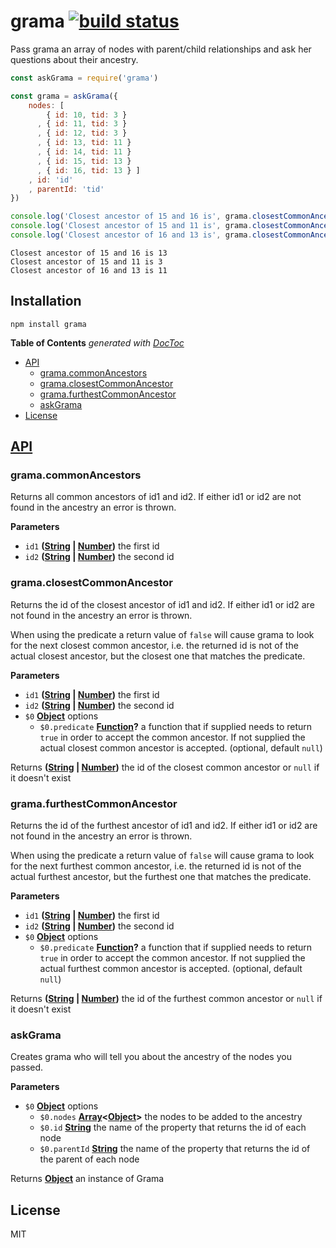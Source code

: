 # grama [![build status](https://secure.travis-ci.org/nodesource/grama.png)](http://travis-ci.org/nodesource/grama)

Pass grama an array of nodes with parent/child relationships and ask her questions about their ancestry.

```js
const askGrama = require('grama')

const grama = askGrama({
    nodes: [
        { id: 10, tid: 3 }
      , { id: 11, tid: 3 }
      , { id: 12, tid: 3 }
      , { id: 13, tid: 11 }
      , { id: 14, tid: 11 }
      , { id: 15, tid: 13 }
      , { id: 16, tid: 13 } ]
    , id: 'id'
    , parentId: 'tid'
})

console.log('Closest ancestor of 15 and 16 is', grama.closestCommonAncestor(15, 16))
console.log('Closest ancestor of 15 and 11 is', grama.closestCommonAncestor(15, 11))
console.log('Closest ancestor of 16 and 13 is', grama.closestCommonAncestor(16, 13))
```

    Closest ancestor of 15 and 16 is 13
    Closest ancestor of 15 and 11 is 3
    Closest ancestor of 16 and 13 is 11

## Installation

    npm install grama

<!-- START doctoc generated TOC please keep comment here to allow auto update -->
<!-- DON'T EDIT THIS SECTION, INSTEAD RE-RUN doctoc TO UPDATE -->
**Table of Contents**  *generated with [DocToc](https://github.com/thlorenz/doctoc)*

-   [API](#api)
    -   [grama.commonAncestors](#gramacommonancestors)
    -   [grama.closestCommonAncestor](#gramaclosestcommonancestor)
    -   [grama.furthestCommonAncestor](#gramafurthestcommonancestor)
    -   [askGrama](#askgrama)
-   [License](#license)

<!-- END doctoc generated TOC please keep comment here to allow auto update -->

## [API](https://nodesource.github.io/grama)

<!-- Generated by documentation.js. Update this documentation by updating the source code. -->

### grama.commonAncestors

Returns all common ancestors of id1 and id2.
If either id1 or id2 are not found in the ancestry an error is thrown.

**Parameters**

-   `id1` **([String](https://developer.mozilla.org/en-US/docs/Web/JavaScript/Reference/Global_Objects/String) \| [Number](https://developer.mozilla.org/en-US/docs/Web/JavaScript/Reference/Global_Objects/Number))** the first id
-   `id2` **([String](https://developer.mozilla.org/en-US/docs/Web/JavaScript/Reference/Global_Objects/String) \| [Number](https://developer.mozilla.org/en-US/docs/Web/JavaScript/Reference/Global_Objects/Number))** the second id

### grama.closestCommonAncestor

Returns the id of the closest ancestor of id1 and id2.
If either id1 or id2 are not found in the ancestry an error is thrown.

When using the predicate a return value of `false` will cause grama to look
for the next closest common ancestor, i.e. the returned id is not of the actual
closest ancestor, but the closest one that matches the predicate.

**Parameters**

-   `id1` **([String](https://developer.mozilla.org/en-US/docs/Web/JavaScript/Reference/Global_Objects/String) \| [Number](https://developer.mozilla.org/en-US/docs/Web/JavaScript/Reference/Global_Objects/Number))** the first id
-   `id2` **([String](https://developer.mozilla.org/en-US/docs/Web/JavaScript/Reference/Global_Objects/String) \| [Number](https://developer.mozilla.org/en-US/docs/Web/JavaScript/Reference/Global_Objects/Number))** the second id
-   `$0` **[Object](https://developer.mozilla.org/en-US/docs/Web/JavaScript/Reference/Global_Objects/Object)** options
    -   `$0.predicate` **[Function](https://developer.mozilla.org/en-US/docs/Web/JavaScript/Reference/Statements/function)?** a function that if supplied needs to
         return `true` in order to accept the common ancestor.
         If not supplied the actual closest common ancestor is accepted. (optional, default `null`)

Returns **([String](https://developer.mozilla.org/en-US/docs/Web/JavaScript/Reference/Global_Objects/String) \| [Number](https://developer.mozilla.org/en-US/docs/Web/JavaScript/Reference/Global_Objects/Number))** the id of the closest common ancestor or `null` if it doesn't exist

### grama.furthestCommonAncestor

Returns the id of the furthest ancestor of id1 and id2.
If either id1 or id2 are not found in the ancestry an error is thrown.

When using the predicate a return value of `false` will cause grama to look
for the next furthest common ancestor, i.e. the returned id is not of the actual
furthest ancestor, but the furthest one that matches the predicate.

**Parameters**

-   `id1` **([String](https://developer.mozilla.org/en-US/docs/Web/JavaScript/Reference/Global_Objects/String) \| [Number](https://developer.mozilla.org/en-US/docs/Web/JavaScript/Reference/Global_Objects/Number))** the first id
-   `id2` **([String](https://developer.mozilla.org/en-US/docs/Web/JavaScript/Reference/Global_Objects/String) \| [Number](https://developer.mozilla.org/en-US/docs/Web/JavaScript/Reference/Global_Objects/Number))** the second id
-   `$0` **[Object](https://developer.mozilla.org/en-US/docs/Web/JavaScript/Reference/Global_Objects/Object)** options
    -   `$0.predicate` **[Function](https://developer.mozilla.org/en-US/docs/Web/JavaScript/Reference/Statements/function)?** a function that if supplied needs to
         return `true` in order to accept the common ancestor.
         If not supplied the actual furthest common ancestor is accepted. (optional, default `null`)

Returns **([String](https://developer.mozilla.org/en-US/docs/Web/JavaScript/Reference/Global_Objects/String) \| [Number](https://developer.mozilla.org/en-US/docs/Web/JavaScript/Reference/Global_Objects/Number))** the id of the furthest common ancestor or `null` if it doesn't exist

### askGrama

Creates grama who will tell you about the ancestry of the nodes you passed.

**Parameters**

-   `$0` **[Object](https://developer.mozilla.org/en-US/docs/Web/JavaScript/Reference/Global_Objects/Object)** options
    -   `$0.nodes` **[Array](https://developer.mozilla.org/en-US/docs/Web/JavaScript/Reference/Global_Objects/Array)&lt;[Object](https://developer.mozilla.org/en-US/docs/Web/JavaScript/Reference/Global_Objects/Object)>** the nodes to be added to the ancestry
    -   `$0.id` **[String](https://developer.mozilla.org/en-US/docs/Web/JavaScript/Reference/Global_Objects/String)** the name of the property that returns the id of each node
    -   `$0.parentId` **[String](https://developer.mozilla.org/en-US/docs/Web/JavaScript/Reference/Global_Objects/String)** the name of the property that returns the id of the parent of each node

Returns **[Object](https://developer.mozilla.org/en-US/docs/Web/JavaScript/Reference/Global_Objects/Object)** an instance of Grama

## License

MIT
